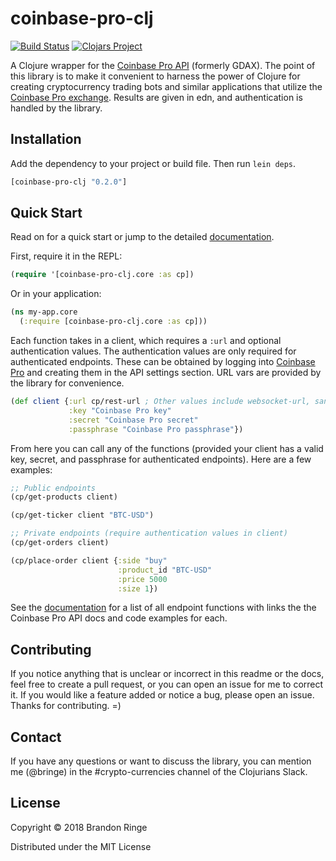 # coinbase-pro-clj

[![Build Status](https://travis-ci.org/bpringe/coinbase-pro-clj.svg?branch=master)](https://travis-ci.org/bpringe/coinbase-pro-clj)
[![Clojars Project](https://img.shields.io/clojars/v/coinbase-pro-clj.svg)](https://clojars.org/coinbase-pro-clj)

A Clojure wrapper for the [Coinbase Pro API](https://docs.pro.coinbase.com/) (formerly GDAX). The point of this library is to make it convenient to harness the power of Clojure
for creating cryptocurrency trading bots and similar applications that utilize the [Coinbase Pro exchange](https://pro.coinbase.com). Results are given in edn, and authentication is handled by the library.

## Installation

Add the dependency to your project or build file. Then run `lein deps`.

```clojure
[coinbase-pro-clj "0.2.0"]
```

## Quick Start

Read on for a quick start or jump to the detailed [documentation](https://bpringe.github.io/coinbase-pro-clj/index.html).

First, require it in the REPL:

```clojure
(require '[coinbase-pro-clj.core :as cp])
```

Or in your application:

```clojure
(ns my-app.core
  (:require [coinbase-pro-clj.core :as cp]))
```

Each function takes in a client, which requires a `:url` and optional authentication values. The authentication values are only required for authenticated endpoints. These can be obtained by logging into [Coinbase Pro](https://pro.coinbase.com) and creating them in the API settings section. URL vars are provided by the library for convenience.

```clojure
(def client {:url cp/rest-url ; Other values include websocket-url, sandbox-rest-url, and sanbox-websocket-url.
             :key "Coinbase Pro key"
             :secret "Coinbase Pro secret"
             :passphrase "Coinbase Pro passphrase"})
```

From here you can call any of the functions (provided your client has a valid key, secret, and passphrase for authenticated endpoints). Here are a few examples:

```clojure
;; Public endpoints
(cp/get-products client)

(cp/get-ticker client "BTC-USD")

;; Private endpoints (require authentication values in client)
(cp/get-orders client)

(cp/place-order client {:side "buy"
                        :product_id "BTC-USD"
                        :price 5000
                        :size 1})
```

See the [documentation](https://bpringe.github.io/coinbase-pro-clj/index.html) for a list of all endpoint functions with links the the Coinbase Pro API docs and code examples for each.

## Contributing

If you notice anything that is unclear or incorrect in this readme or the docs, feel free to create a pull request, or you can open an issue for me to correct it. If you would like a feature added or notice a bug, please open an issue. Thanks for contributing. =)

## Contact

If you have any questions or want to discuss the library, you can mention me (@bringe) in the #crypto-currencies channel of the Clojurians Slack.

## License

Copyright © 2018 Brandon Ringe

Distributed under the MIT License
